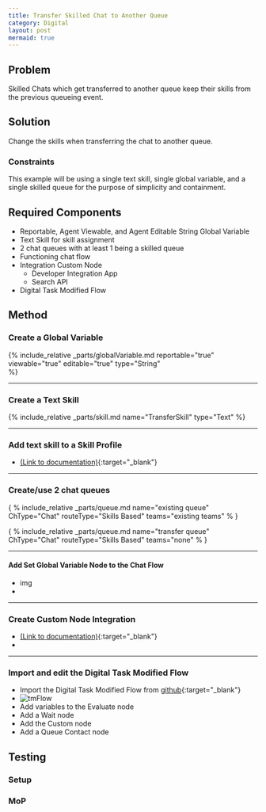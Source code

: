 ```yaml
---
title: Transfer Skilled Chat to Another Queue
category: Digital
layout: post
mermaid: true
---
```


## Problem
Skilled Chats which get transferred to another queue keep their skills from the previous queueing event.

## Solution
Change the skills when transferring the chat to another queue.

### Constraints
This example will be using a single text skill, single global variable, and a single skilled queue for the purpose of simplicity and containment.


## Required Components
- Reportable, Agent Viewable, and Agent Editable String Global Variable
- Text Skill for skill assignment
- 2 chat queues with at least 1 being a skilled queue
- Functioning chat flow
- Integration Custom Node 
  - Developer Integration App
  - Search API
- Digital Task Modified Flow


## Method

### Create a Global Variable
{% include_relative _parts/globalVariable.md 
    reportable="true" 
    viewable="true" 
    editable="true" 
    type="String"  
    %}

---

### Create a Text Skill
{% include_relative _parts/skill.md 
    name="TransferSkill"
    type="Text"
%}

---

### Add text skill to a Skill Profile
- [(Link to documentation)](https://help.webex.com/en-us/article/n5595zd/Webex-Contact-Center-Setup-and-Administration-Guide#Cisco_Generic_Topic.dita_886a3ba6-94ee-447c-bee7-fe4dc369131d){:target="\_blank"}

---

### Create/use 2 chat queues
{ % include_relative _parts/queue.md 
  name="existing queue"
  ChType="Chat"
  routeType="Skills Based"
  teams="existing teams"
% }


{ % include_relative _parts/queue.md 
  name="transfer queue"
  ChType="Chat"
  routeType="Skills Based"
  teams="none"
% }

---

#### Add Set Global Variable Node to the Chat Flow
- img
- 


---

### Create Custom Node Integration 
- [(Link to documentation)](https://help.imiconnect.io/docs/custom-nodes){:target="\_blank"}
- 

---


### Import and edit the Digital Task Modified Flow
- Import the Digital Task Modified Flow from [github](https://github.com/CiscoDevNet/webexcc-digital-channels){:target="\_blank"}
- ![tmFlow]({{site.baseurl}}assets/images/SkilledChatTransfer/Task_Modified_Flow.jpg)
- Add variables to the Evaluate node
- Add a Wait node
- Add the Custom node
- Add a Queue Contact node


## Testing

### Setup

### MoP


